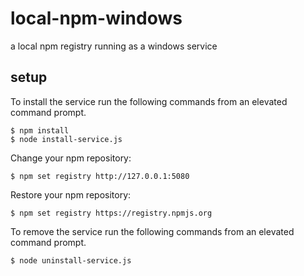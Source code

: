 # local-npm-windows
a local npm registry running as a windows service
## setup

To install the service run the following commands from an elevated command prompt.
```
$ npm install
$ node install-service.js
```

Change your npm repository:
```
$ npm set registry http://127.0.0.1:5080
```

Restore your npm repository:
```
$ npm set registry https://registry.npmjs.org
```

To remove the service run the following commands from an elevated command prompt.
```
$ node uninstall-service.js
```

